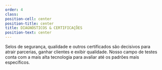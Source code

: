 ```yaml
---
order: 4
class: 
position-cell: center
position-title: center
title: DIAGNÓSTICOS & CERTIFICAÇÕES
position-text: center
---
```


Selos de segurança, qualidade e outros certificados são decisivos para atrair parcerias, ganhar clientes e exibir qualidade. Nosso campo de testes conta com a mais alta tecnologia para avaliar até os padrões mais específicos.